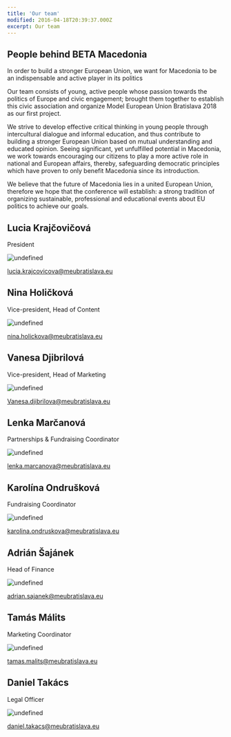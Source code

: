 ```yaml
---
title: 'Our team'
modified: 2016-04-18T20:39:37.000Z
excerpt: Our team
---
```


## People behind BETA Macedonia

In order to build a stronger European Union, we want for Macedonia to be an indispensable and active player in its politics

Our team consists of young, active people whose passion towards the politics of Europe and civic engagement; brought them together to establish this civic association and organize Model European Union Bratislava 2018 as our first project.

We strive to develop effective critical thinking in young people through intercultural dialogue and informal education, and thus contribute to building a stronger European Union based on mutual understanding and educated opinion. Seeing significant, yet unfulfilled potential in Macedonia, we work towards encouraging our citizens to play a more active role in national and European affairs, thereby, safeguarding democratic principles which have proven to only benefit Macedonia since its introduction.

We believe that the future of Macedonia lies in a united European Union, therefore we hope that the conference will establish: a strong tradition of organizing sustainable, professional and educational events about EU politics to achieve our goals.

## Lucia Krajčovičová
President


![undefined](/assets/images/Lucka.jpg)


lucia.krajcovicova@meubratislava.eu

## Nina Holičková
Vice-president, Head of Content

![undefined](/assets/images/Nina.jpg)

nina.holickova@meubratislava.eu

## Vanesa Djibrilová
Vice-president, Head of Marketing

![undefined](/assets/images/Vanesa.jpg)

Vanesa.djibrilova@meubratislava.eu

## Lenka Marčanová
Partnerships & Fundraising Coordinator

![undefined](/assets/images/Lenka.jpg)

lenka.marcanova@meubratislava.eu

## Karolína Ondrušková
Fundraising Coordinator

![undefined](/assets/images/Karolina.jpg)

karolina.ondruskova@meubratislava.eu

## Adrián Šajánek
Head of Finance

![undefined](/assets/images/Adrian.jpg)

adrian.sajanek@meubratislava.eu   

## Tamás Málits
Marketing Coordinator

![undefined](/assets/images/Tamas.jpg)

tamas.malits@meubratislava.eu

## Daniel Takács
Legal Officer

![undefined](/assets/images/Daniel.jpg)

daniel.takacs@meubratislava.eu
